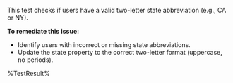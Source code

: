 This test checks if users have a valid two-letter state abbreviation (e.g., CA or NY).

**To remediate this issue:**

- Identify users with incorrect or missing state abbreviations.
- Update the state property to the correct two-letter format (uppercase, no periods).

<!--- Results --->

%TestResult%
